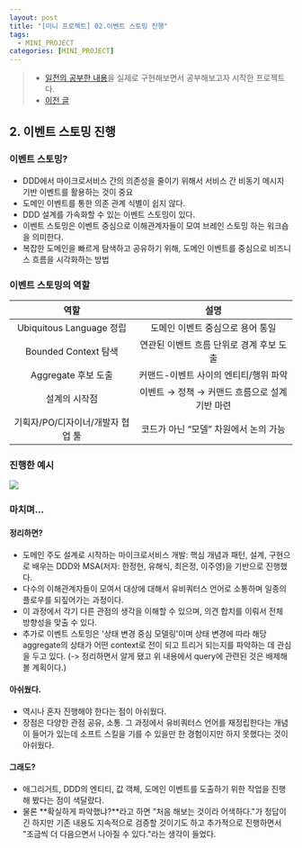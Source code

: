 ```yaml
---
layout: post
title: "[미니 프로젝트] 02.이벤트 스토밍 진행"
tags:
  - MINI_PROJECT
categories: [MINI_PROJECT]
---
```

> - [일전의 공부한 내용](./rollup-2025-01.firstHalf.html)을 실제로 구현해보면서 공부해보고자 시작한 프로젝트다.
> - [이전 글](./2025-05-15-［mini-project］-01.request)


## 2. 이벤트 스토밍 진행

### 이벤트 스토밍?
- DDD에서 마이크로서비스 간의 의존성을 줄이기 위해서 서비스 간 비동기 메시지 기반 이벤트를 활용하는 것이 중요
- 도메인 이벤트를 통한 의존 관계 식별이 쉽지 않다.
- DDD 설계를 가속화할 수 있는 이벤트 스토밍이 있다.
- 이벤트 스토밍은 이벤트 중심으로 이해관계자들이 모여 브레인 스토밍 하는 워크숍을 의미한다.
- 복잡한 도메인을 빠르게 탐색하고 공유하기 위해, 도메인 이벤트를 중심으로 비즈니스 흐름을 시각화하는 방법

### 이벤트 스토밍의 역할

|역할 |설명|
|:---:|:---:|
|Ubiquitous Language 정립 |도메인 이벤트 중심으로 용어 통일|
|Bounded Context 탐색 |연관된 이벤트 흐름 단위로 경계 후보 도출|
|Aggregate 후보 도출 |커맨드-이벤트 사이의 엔티티/행위 파악|
|설계의 시작점 |이벤트 → 정책 → 커맨드 흐름으로 설계 기반 마련|
|기획자/PO/디자이너/개발자 협업 툴 |코드가 아닌 “모델” 차원에서 논의 가능|


### 진행한 예시
![](/assets/img/prototypeProject/eventStorming.excalidraw.svg)


### 마치며...
#### 정리하면?
- 도메인 주도 설계로 시작하는 마이크로서비스 개발: 핵심 개념과 패턴, 설계, 구현으로 배우는 DDD와 MSA(저자: 한정헌, 유해식, 최은정, 이주영)을 기반으로 진행했다.
- 다수의 이해관계자들이 모여서 대상에 대해서 유비쿼터스 언어로 소통하며 일종의 플로우를 되짚어가는 과정이다. 
- 이 과정에서 각기 다른 관점의 생각을 이해할 수 있으며, 의견 합치를 이뤄서 전체 방향성을 맞출 수 있다.
- 추가로 이벤트 스토밍은 '상태 변경 중심 모델링'이며 상태 변경에 따라 해당 aggregate의 상태가 어떤 context로 전이 되고 트리거 되는지를 파악하는 데 관심을 두고 있다. (-> 정리하면서 알게 됐고 위 내용에서 query에 관련된 것은 배제해볼 계획이다.)
#### 아쉬웠다.
 - 역시나 혼자 진행해야 한다는 점이 아쉬웠다. 
 - 장점은 다양한 관점 공유, 소통. 그 과정에서 유비쿼터스 언어를 재정립한다는 개념이 들어가 있는데 소프트 스킬을 기를 수 있을만 한 경험이지만 하지 못했다는 것이 아쉬웠다.
#### 그래도?
- 애그리거트, DDD의 엔티티, 값 객체, 도메인 이벤트를 도출하기 위한 작업을 진행해 봤다는 점이 색달랐다.
- 물론 **확실하게 파악했냐?**라고 하면 "처음 해보는 것이라 어색하다."가 정답이긴 하지만 기존 내용도 지속적으로 검증할 것이기도 하고 추가적으로 진행하면서 "조금씩 더 다음으면서 나아질 수 있다."라는 생각이 들었다.
